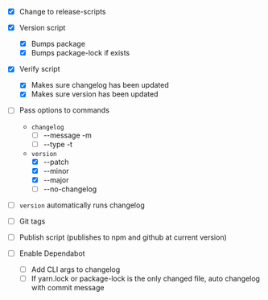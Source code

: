 - [x] Change to release-scripts
- [x] Version script
  - [x] Bumps package
  - [x] Bumps package-lock if exists
- [x] Verify script
  - [x] Makes sure changelog has been updated
  - [x] Makes sure version has been updated
- [ ] Pass options to commands
  - `changelog`
    - [ ] --message -m
    - [ ] --type -t
  - `version`
    - [x] --patch
    - [x] --minor
    - [x] --major
    - [ ] --no-changelog
- [ ] `version` automatically runs changelog
- [ ] Git tags
- [ ] Publish script (publishes to npm and github at current version)

- [ ] Enable Dependabot
  - [ ] Add CLI args to changelog
  - [ ] If yarn.lock or package-lock is the only changed file, auto changelog
        with commit message
